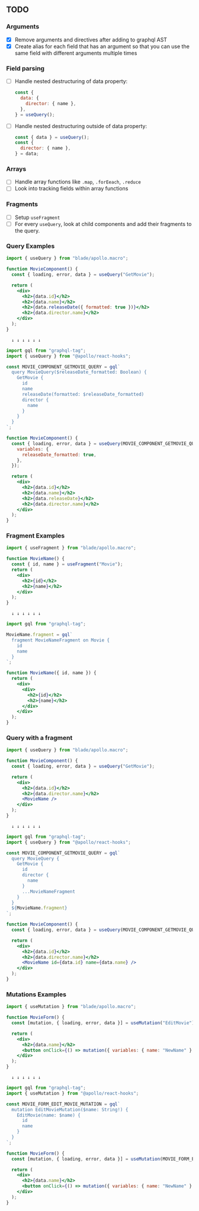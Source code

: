## TODO

### Arguments

- [x] Remove arguments and directives after adding to graphql AST
- [x] Create alias for each field that has an argument so that you can use the same field with different arguments multiple times

### Field parsing

- [ ] Handle nested destructuring of data property:
  ```js
  const {
    data: {
      director: { name },
    },
  } = useQuery();
  ```
- [ ] Handle nested destructuring outside of data property:
  ```js
  const { data } = useQuery();
  const {
    director: { name },
  } = data;
  ```

### Arrays

- [ ] Handle array functions like `.map`, `.forEeach`, `.reduce`
- [ ] Look into tracking fields within array functions

### Fragments

- [ ] Setup `useFragment`
- [ ] For every `useQuery`, look at child components and add their fragments to the query.

### Query Examples

```jsx
import { useQuery } from "blade/apollo.macro";

function MovieComponent() {
  const { loading, error, data } = useQuery("GetMovie");

  return (
    <div>
      <h2>{data.id}</h2>
      <h2>{data.name}</h2>
      <h2>{data.releaseDate({ formatted: true })}</h2>
      <h2>{data.director.name}</h2>
    </div>
  );
}
```

      ↓ ↓ ↓ ↓ ↓ ↓

```jsx
import gql from "graphql-tag";
import { useQuery } from "@apollo/react-hooks";

const MOVIE_COMPONENT_GETMOVIE_QUERY = gql`
  query MovieQuery($releaseDate_formatted: Boolean) {
    GetMovie {
      id
      name
      releaseDate(formatted: $releaseDate_formatted)
      director {
        name
      }
    }
  }
`;

function MovieComponent() {
  const { loading, error, data } = useQuery(MOVIE_COMPONENT_GETMOVIE_QUERY, {
    variables: {
      releaseDate_formatted: true,
    },
  });

  return (
    <div>
      <h2>{data.id}</h2>
      <h2>{data.name}</h2>
      <h2>{data.releaseDate}</h2>
      <h2>{data.director.name}</h2>
    </div>
  );
}
```

### Fragment Examples

```jsx
import { useFragment } from "blade/apollo.macro";

function MovieName() {
  const { id, name } = useFragment("Movie");
  return (
    <div>
      <h2>{id}</h2>
      <h2>{name}</h2>
    </div>
  );
}
```

      ↓ ↓ ↓ ↓ ↓ ↓

```jsx
import gql from "graphql-tag";

MovieName.fragment = gql`
  fragment MovieNameFragment on Movie {
    id
    name
  }
`;

function MovieName({ id, name }) {
  return (
    <div>
      <div>
        <h2>{id}</h2>
        <h2>{name}</h2>
      </div>
    </div>
  );
}
```

### Query with a fragment

```jsx
import { useQuery } from "blade/apollo.macro";

function MovieComponent() {
  const { loading, error, data } = useQuery("GetMovie");

  return (
    <div>
      <h2>{data.id}</h2>
      <h2>{data.director.name}</h2>
      <MovieName />
    </div>
  );
}
```

      ↓ ↓ ↓ ↓ ↓ ↓

```jsx
import gql from "graphql-tag";
import { useQuery } from "@apollo/react-hooks";

const MOVIE_COMPONENT_GETMOVIE_QUERY = gql`
  query MovieQuery {
    GetMovie {
      id
      director {
        name
      }
      ...MovieNameFragment
    }
  }
  ${MovieName.fragment}
`;

function MovieComponent() {
  const { loading, error, data } = useQuery(MOVIE_COMPONENT_GETMOVIE_QUERY);

  return (
    <div>
      <h2>{data.id}</h2>
      <h2>{data.director.name}</h2>
      <MovieName id={data.id} name={data.name} />
    </div>
  );
}
```

### Mutations Examples

```jsx
import { useMutation } from "blade/apollo.macro";

function MovieForm() {
  const [mutation, { loading, error, data }] = useMutation("EditMovie");

  return (
    <div>
      <h2>{data.name}</h2>
      <button onClick={() => mutation({ variables: { name: "NewName" } })} />
    </div>
  );
}
```

      ↓ ↓ ↓ ↓ ↓ ↓

```jsx
import gql from "graphql-tag";
import { useMutation } from "@apollo/react-hooks";

const MOVIE_FORM_EDIT_MOVIE_MUTATION = gql`
  mutation EditMovieMutation($name: String!) {
    EditMovie(name: $name) {
      id
      name
    }
  }
`;

function MovieForm() {
  const [mutation, { loading, error, data }] = useMutation(MOVIE_FORM_EDIT_MOVIE_MUTATION);

  return (
    <div>
      <h2>{data.name}</h2>
      <button onClick={() => mutation({ variables: { name: "NewName" } })} />
    </div>
  );
}
```
